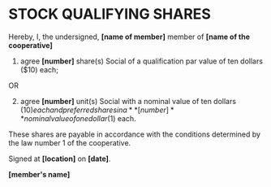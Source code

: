 ﻿STOCK QUALIFYING SHARES
=======================


Hereby, I, the undersigned, **[name of member]** member of
**[name of the cooperative]**


1. agree **[number]** share(s) Social of a qualification par value of ten
   dollars ($10) each;

OR

2. agree **[number]** unit(s) Social with a nominal value of ten dollars
   ($10) each and preferred shares in a **[number]** nominal value of one
   dollar ($1) each.


These shares are payable in accordance with the conditions determined by the
law number 1 of the cooperative.



Signed at **[location]** on **[date]**.



**[member's name]**
